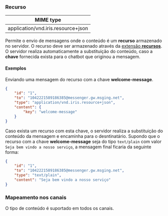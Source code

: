 ### Recurso
| MIME type                            | 
|--------------------------------------|
| application/vnd.iris.resource+json   |

Permite o envio de mensagens onde o conteúdo é um **recurso** armazenado no servidor. O recurso deve ser armazenado através da [extensão **recursos**](https://portal.blip.ai/#/docs/extensions/resource). O servidor realiza automaticamente a substituição do conteúdo, caso a **chave** fornecida exista para o chatbot que originou a mensagem.

#### Exemplos
Enviando uma mensagem do recurso com a chave **welcome-message**.
```json
{
    "id": "1",
    "to": "1042221589186385@messenger.gw.msging.net",
    "type": "application/vnd.iris.resource+json",
    "content": {
        "key": "welcome-message"
    }
}
```
Caso exista um recurso com esta chave, o servidor realiza a substituição do conteúdo da mensagem e encaminha para o desntinatário. Supondo que o recurso com a chave **welcome-message** seja do tipo `text/plain` com valor `Seja bem vindo a nosso serviço`, a mensagem final ficaria da seguinte forma:

```json
{
    "id": "1",
    "to": "1042221589186385@messenger.gw.msging.net",
    "type": "text/plain",
    "content": "Seja bem vindo a nosso serviço"
}
```

### Mapeamento nos canais

O tipo de conteúdo é suportado em todos os canais.

